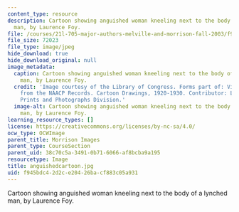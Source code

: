 ```yaml
---
content_type: resource
description: Cartoon showing anguished woman kneeling next to the body of a lynched
  man, by Laurence Foy.
file: /courses/21l-705-major-authors-melville-and-morrison-fall-2003/f945bdc42d2ce20426bacf883c05a931_anguishedcartoon.jpg
file_size: 72023
file_type: image/jpeg
hide_download: true
hide_download_original: null
image_metadata:
  caption: Cartoon showing anguished woman kneeling next to the body of a lynched
    man, by Laurence Foy.
  credit: 'Image courtesy of the Library of Congress. Forms part of: Visual Materials
    from the NAACP Records. Cartoon Drawings, 1920-1930. Contributor: Library of Congress
    Prints and Photographs Division.'
  image-alt: Cartoon showing anguished woman kneeling next to the body of a lynched
    man, by Laurence Foy.
learning_resource_types: []
license: https://creativecommons.org/licenses/by-nc-sa/4.0/
ocw_type: OCWImage
parent_title: Morrison Images
parent_type: CourseSection
parent_uid: 38c70c5a-3491-0b71-6066-af8bcba9a195
resourcetype: Image
title: anguishedcartoon.jpg
uid: f945bdc4-2d2c-e204-26ba-cf883c05a931
---
```

Cartoon showing anguished woman kneeling next to the body of a lynched man, by Laurence Foy.